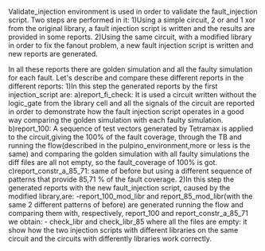 Validate_injection environment is used in order to validate the fault_injection script. Two steps are performed in it:
	1)Using a simple circuit, 2 or and 1 xor from the original library, a fault injection script is written and the results are provided in some reports.
	2)Using the same circuit, with a modified library in order to fix the fanout problem, a new fault injection script is written and new reports are generated.

In all these reports there are golden simulation and all the faulty simulation for each fault.
Let's describe and compare these different reports in the different reports:
	1)In this step the generated reports by the first injection_script are:
		a)report_fi_check: It is used a circuit written without the logic_gate from the library cell and all the signals of the circuit are reported in order to demonstrate how the fault injection
		script operates in a good way comparing the golden simulation with each faulty simulation.
		b)report_100: A sequence of test vectors generated by Tetramax is applied to the circuit,giving the 100% of the fault coverage, through the TB and running the flow(described in the pulpino_environment,more or less is the same)
		and comparing the golden simulation with all faulty simulations the diff files are all not empty, so the fault_coverage of 100% is got.
		c)report_constr_a_85_71: same of before but using a different sequence of patterns that provide 85,71 % of the fault coverage.
	2)In this step the generated reports with the new fault_injection script, caused by the modified library,are:
		-report_100_mod_libr and report_85_mod_libr(with the same 2 different patterns of before) are generated running the flow and comparing them with, respectively, report_100 and report_constr_a_85_71
		we obtain:
			- check_libr and check_libr_85 where all the files are empty: it show how the two injection scripts with different libraries on the same circuit and the circuits with differently libraries work correctly.
		
		